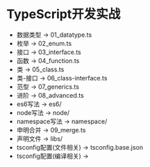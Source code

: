 # TypeScript开发实战
- 数据类型 -> 01_datatype.ts
- 枚举 -> 02_enum.ts
- 接口 -> 03_interface.ts
- 函数 -> 04_function.ts
- 类 -> 05_class.ts
- 类-接口 -> 06_class-interface.ts
- 范型 -> 07_generics.ts
- 进阶 -> 08_advanced.ts
- es6写法 -> es6/
- node写法 -> node/
- namespace写法 -> namespace/
- 申明合并 -> 09_merge.ts
- 声明文件 -> libs/
- tsconfig配置(文件相关) -> tsconfig.base.json
- tsconfig配置(编译相关) -> 